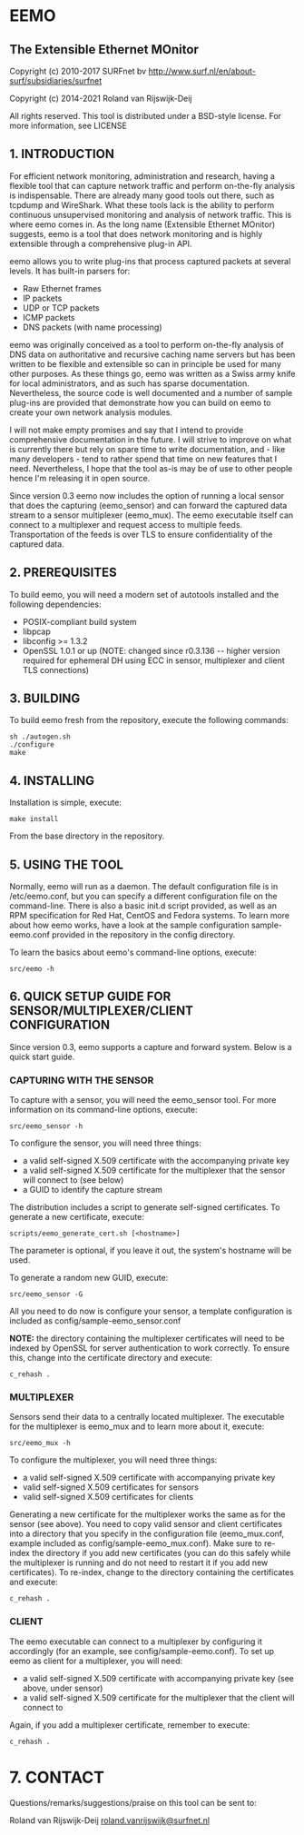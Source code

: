 # EEMO
## The Extensible Ethernet MOnitor

Copyright (c) 2010-2017 SURFnet bv
http://www.surf.nl/en/about-surf/subsidiaries/surfnet

Copyright (c) 2014-2021 Roland van Rijswijk-Deij

All rights reserved. This tool is distributed under a BSD-style license. For more information, see LICENSE

## 1. INTRODUCTION

For efficient network monitoring, administration and research, having a flexible tool that can capture network traffic and perform on-the-fly analysis is indispensable. There are already many good tools out there, such as tcpdump and WireShark. What these tools lack is the ability to perform continuous unsupervised monitoring and analysis of network traffic. This is where eemo comes in. As the long name (Extensible Ethernet MOnitor) suggests, eemo is a tool that does network monitoring and is highly extensible through a comprehensive plug-in API.

eemo allows you to write plug-ins that process captured packets at several levels. It has built-in parsers for:

 - Raw Ethernet frames
 - IP packets
 - UDP or TCP packets
 - ICMP packets
 - DNS packets (with name processing)

eemo was originally conceived as a tool to perform on-the-fly analysis of DNS data on authoritative and recursive caching name servers but has been written to be flexible and extensible so can in principle be used for many other purposes. As these things go, eemo was written as a Swiss army knife for local administrators, and as such has sparse documentation. Nevertheless, the source code is well documented and a number of sample plug-ins are provided that demonstrate how you can build on eemo to create your own network analysis modules.

I will not make empty promises and say that I intend to provide comprehensive documentation in the future. I will strive to improve on what is currently there but rely on spare time to write documentation, and - like many developers - tend to rather spend that time on new features that I need.  Nevertheless, I hope that the tool as-is may be of use to other people hence I'm releasing it in open source.

Since version 0.3 eemo now includes the option of running a local sensor that does the capturing (eemo_sensor) and can forward the captured data stream to a sensor multiplexer (eemo_mux). The eemo executable itself can connect to a multiplexer and request access to multiple feeds. Transportation of the feeds is over TLS to ensure confidentiality of the captured data.

## 2. PREREQUISITES

To build eemo, you will need a modern set of autotools installed and the following dependencies:

 - POSIX-compliant build system
 - libpcap
 - libconfig >= 1.3.2
 - OpenSSL 1.0.1 or up (NOTE: changed since r0.3.136 -- higher version required for ephemeral DH using ECC in sensor, multiplexer and client TLS connections)

## 3. BUILDING

To build eemo fresh from the repository, execute the following commands:

    sh ./autogen.sh
    ./configure
    make


## 4. INSTALLING

Installation is simple, execute:

    make install

From the base directory in the repository.


## 5. USING THE TOOL

Normally, eemo will run as a daemon. The default configuration file is in /etc/eemo.conf, but you can specify a different configuration file on the command-line. There is also a basic init.d script provided, as well as an RPM specification for Red Hat, CentOS and Fedora systems. To learn more about how eemo works, have a look at the sample configuration sample-eemo.conf provided in the repository in the config directory.

To learn the basics about eemo's command-line options, execute:

    src/eemo -h

## 6. QUICK SETUP GUIDE FOR SENSOR/MULTIPLEXER/CLIENT CONFIGURATION

Since version 0.3, eemo supports a capture and forward system. Below is a quick start guide.

### CAPTURING WITH THE SENSOR

To capture with a sensor, you will need the eemo_sensor tool. For more information on its command-line options, execute:

    src/eemo_sensor -h

To configure the sensor, you will need three things:

 - a valid self-signed X.509 certificate with the accompanying private key
 - a valid self-signed X.509 certificate for the multiplexer that the sensor will connect to (see below)
 - a GUID to identify the capture stream

The distribution includes a script to generate self-signed certificates. To generate a new certificate, execute:

    scripts/eemo_generate_cert.sh [<hostname>]

The <hostname> parameter is optional, if you leave it out, the system's hostname will be used.

To generate a random new GUID, execute:

    src/eemo_sensor -G

All you need to do now is configure your sensor, a template configuration is included as config/sample-eemo_sensor.conf

**NOTE:** the directory containing the multiplexer certificates will need to be indexed by OpenSSL for server authentication to work correctly. To ensure this, change into the certificate directory and execute:

    c_rehash .

### MULTIPLEXER

Sensors send their data to a centrally located multiplexer. The executable for the multiplexer is eemo_mux and to learn more about it, execute:

    src/eemo_mux -h

To configure the multiplexer, you will need three things:

 - a valid self-signed X.509 certificate with accompanying private key
 - valid self-signed X.509 certificates for sensors
 - valid self-signed X.509 certificates for clients

Generating a new certificate for the multiplexer works the same as for the sensor (see above). You need to copy valid sensor and client certificates into a directory that you specify in the configuration file (eemo_mux.conf, example included as config/sample-eemo_mux.conf). Make sure to re-index the directory if you add new certificates (you can do this safely while the multiplexer is running and do not need to restart it if you add new certificates). To re-index, change to the directory containing the certificates and execute:

    c_rehash .

### CLIENT

The eemo executable can connect to a multiplexer by configuring it accordingly (for an example, see config/sample-eemo.conf). To set up eemo as client for a multiplexer, you will need:

 - a valid self-signed X.509 certificate with accompanying private key (see above, under sensor)
 - a valid self-signed X.509 certificate for the multiplexer that the client will connect to

Again, if you add a multiplexer certificate, remember to execute:

    c_rehash .

# 7. CONTACT

Questions/remarks/suggestions/praise on this tool can be sent to:

Roland van Rijswijk-Deij <roland.vanrijswijk@surfnet.nl>
